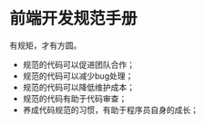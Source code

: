 # 前端开发规范手册

有规矩，才有方圆。

- 规范的代码可以促进团队合作；
- 规范的代码可以减少bug处理；
- 规范的代码可以降低维护成本；
- 规范的代码有助于代码审查；
- 养成代码规范的习惯，有助于程序员自身的成长；